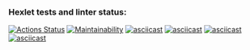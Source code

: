 ### Hexlet tests and linter status:
[![Actions Status](https://github.com/FoggySmile/python-project-49/workflows/hexlet-check/badge.svg)](https://github.com/FoggySmile/python-project-49/actions)
[![Maintainability](https://api.codeclimate.com/v1/badges/35907134e1d5a6f16dc2/maintainability)](https://codeclimate.com/github/FoggySmile/python-project-49/maintainability)
[![asciicast](https://asciinema.org/a/SmSBx9X6B3qPZmnijOi6JndTu.svg)](https://asciinema.org/a/SmSBx9X6B3qPZmnijOi6JndTu)
[![asciicast](https://asciinema.org/a/ObsosKGjb1kzOIPDg2uAKMzJq.svg)](https://asciinema.org/a/ObsosKGjb1kzOIPDg2uAKMzJq)
[![asciicast](https://asciinema.org/a/C4vCdYChvZP1II5EdR17HVMW9.svg)](https://asciinema.org/a/C4vCdYChvZP1II5EdR17HVMW9)
[![asciicast](https://asciinema.org/a/9tJXEdEt3N8RVlNt1QXYkilcm.svg)](https://asciinema.org/a/9tJXEdEt3N8RVlNt1QXYkilcm)